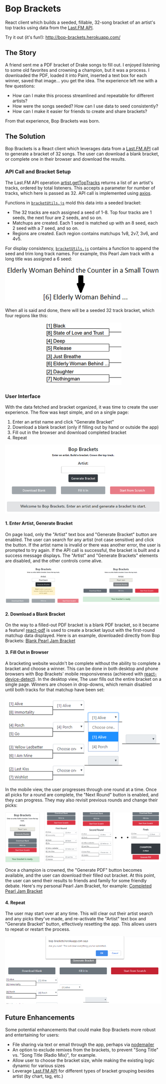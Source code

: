 # Bop Brackets
React client which builds a seeded, fillable, 32-song bracket of an artist's top tracks using data from the [Last.FM API](https://www.last.fm/api/).

Try it out (it's fun!): <a href="http://bop-brackets.herokuapp.com/" target="_blank">http://bop-brackets.herokuapp.com/</a>

## The Story
A friend sent me a PDF bracket of Drake songs to fill out.  I enjoyed listening to some old favorites and crowning a champion, but it was a process.  I downloaded the PDF, loaded it into Paint, inserted a text box for each winner, saved that image... you get the idea.  The experience left me with a few questions:

* How can I make this process streamlined and repeatable for different artists?
* How were the songs seeded?  How can I use data to seed consistently?
* How can I make it easier for friends to create and share brackets?

From that experience, Bop Brackets was born.

## The Solution
Bop Brackets is a React client which leverages data from a [Last.FM API](https://www.last.fm/api/) call to generate a bracket of 32 songs.  The user can download a blank bracket, or complete one in their browser and download the results.

### API Call and Bracket Setup
The Last.FM API operation [artist.getTopTracks](https://www.last.fm/api/show/artist.getTopTracks) returns a list of an artist's tracks, ordered by total listeners.  This accepts a parameter for number of tracks, which here is passed as 32.  API call is implemented using [axios](https://github.com/axios/axios).

Functions in [`bracketUtils.js`](https://github.com/zamud/bop-brackets/blob/master/src/utils/bracketUtils.js) mold this data into a seeded bracket:
* The 32 tracks are each assigned a seed of 1-8.  Top four tracks are 1 seeds, the next four are 2 seeds, and so on.
* Matchups are created.  Each 1 seed is matched up with an 8 seed, each 2 seed with a 7 seed, and so on.
* Regions are created.  Each region contains matchups 1v8, 2v7, 3v6, and 4v5.

For display consistency, [`bracketUtils.js`](https://github.com/zamud/bop-brackets/blob/master/src/utils/bracketUtils.js) contains a function to append the seed and trim long track names.  For example, this Pearl Jam track with a long title was assigned a 6 seed:

<p align="center">
  <img src="https://github.com/zamud/bop-brackets/blob/master/public/img/title-format.PNG" alt="Formatting Title Image">
</p>

When all is said and done, there will be a seeded 32 track bracket, which four regions like this:

<p align="center">
  <img src="https://github.com/zamud/bop-brackets/blob/master/public/img/sample-region.PNG" alt="Sample Region Image">
</p>

### User Interface
With the data fetched and bracket organized, it was time to create the user experience.  The flow was kept simple, and on a single page:
1. Enter an artist name and click "Generate Bracket"
2. Download a blank bracket (only if filling out by hand or outside the app)
3. Fill out in the browser and download completed bracket
4. Repeat

<p align="center">
  <img src="https://github.com/zamud/bop-brackets/blob/master/public/img/homepage.PNG" alt="Homepage Image">
</p>

#### 1. Enter Artist, Generate Bracket
On page load, only the "Artist" text box and "Generate Bracket" button are enabled.  The user can search for any artist (not case sensitive) and click the button.  If the artist name is invalid or there was another error, the user is prompted to try again.  If the API call is successful, the bracket is built and a success message displays.  The "Artist" and "Generate Brackets" elements are disabled, and the other controls come alive.

<p align="center">
  <img src="https://github.com/zamud/bop-brackets/blob/master/public/img/search-results.PNG" alt="Search Results Image">
</p>

#### 2. Download a Blank Bracket
On the way to a filled-out PDF bracket is a blank PDF bracket, so it became a feature!  [react-pdf](https://react-pdf.org/) is used to create a bracket layout with the first-round matchup data displayed.  Here is an example, downloaded directly from Bop Brackets: [Blank Pearl Jam Bracket](https://github.com/zamud/bop-brackets/blob/master/public/bopbracket-blank-Pearl%20Jam.pdf)

#### 3. Fill Out in Browser
A bracketing website wouldn't be complete without the ability to complete a bracket and choose a winner.  This can be done in both desktop and phone browsers with Bop Brackets' mobile responsiveness (achieved with [react-device-detect](https://github.com/duskload/react-device-detect)).  In the desktop view, The user fills out the entire bracket on a single page.  Winners are chosen in drop-downs, which remain disabled until both tracks for that matchup have been set:

<p align="center">
  <img src="https://github.com/zamud/bop-brackets/blob/master/public/img/pearl-jam-in-progress.PNG" alt="Bracket In Progress Image">
</p>

In the mobile view, the user progresses through one round at a time.  Once all picks for a round are complete, the "Next Round" button is enabled, and they can progress.  They may also revisit previous rounds and change their picks:

<p align="center">
  <img src="https://github.com/zamud/bop-brackets/blob/master/public/img/mobile.flow.PNG" alt="Mobile Flow Image">
</p>

Once a champion is crowned, the "Generate PDF" button becomes available, and the user can download their filled out bracket.  At this point, the user can send their results to friends and family for some friendly debate.  Here's my personal Pearl Jam Bracket, for example: [Completed Pearl Jam Bracket](https://github.com/zamud/bop-brackets/blob/master/public/bopbracket-Pearl%20Jam.pdf)

#### 4. Repeat
The user may start over at any time.  This will clear out their artist search and any picks they've made, and re-activate the "Artist" text box and "Generate Bracket" button, effectively resetting the app.  This allows users to repeat or restart the process.

<p align="center">
  <img src="https://github.com/zamud/bop-brackets/blob/master/public/img/start-from-scratch.PNG" alt="Start From Scratch Image">
</p>

## Future Enhancements
Some potential enhancements that could make Bop Brackets more robust and entertaining for users:
* File sharing via text or email through the app, perhaps via [nodemailer](https://nodemailer.com/about/)
* An option to exclude remixes from the brackets, to prevent "Song Title" vs. "Song Title (Radio Mix)", for example.
* Allow user to choose the bracket size, while making the existing logic dynamic for various sizes
* Leverage [Last.FM API](https://www.last.fm/api/) for different types of bracket grouping besides artist (by chart, tag, etc.)
